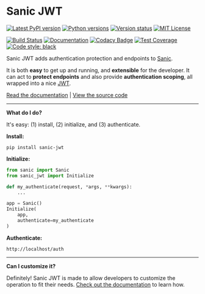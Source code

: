 # Sanic JWT

[![Latest PyPI version](https://img.shields.io/pypi/v/sanic-jwt.svg)](https://pypi.python.org/pypi/sanic-jwt)
[![Python versions](https://img.shields.io/pypi/pyversions/sanic-jwt.svg)](https://pypi.python.org/pypi/sanic-jwt)
[![Version status](https://img.shields.io/pypi/status/sanic-jwt.svg)](https://pypi.python.org/pypi/sanic-jwt)
[![MIT License](https://img.shields.io/pypi/l/sanic-jwt.svg)](https://raw.githubusercontent.com/ahopkins/sanic-jwt/dev/LICENSE)

[![Build Status](https://travis-ci.org/ahopkins/sanic-jwt.svg?branch=master)](https://travis-ci.org/ahopkins/sanic-jwt)
[![Documentation](https://readthedocs.org/projects/sanic-jwt/badge/?version=latest)](http://sanic-jwt.readthedocs.io/en/latest/?badge=latest)
[![Codacy Badge](https://api.codacy.com/project/badge/Grade/9727756ffccd45f7bc5ad6292596e03d)](https://www.codacy.com/app/ahopkins/sanic-jwt?utm_source=github.com&amp;utm_medium=referral&amp;utm_content=ahopkins/sanic-jwt&amp;utm_campaign=Badge_Grade)
[![Test Coverage](https://codecov.io/gh/ahopkins/sanic-jwt/branch/dev/graph/badge.svg)](https://codecov.io/gh/ahopkins/sanic-jwt)
[![Code style: black](https://img.shields.io/badge/code%20style-black-000000.svg)](https://github.com/ambv/black)


Sanic JWT adds authentication protection and endpoints to [Sanic].

It is both **easy** to get up and running, and **extensible** for the
developer. It can act to **protect endpoints** and also provide **authentication scoping**, all wrapped into a nice [JWT].

[Read the documentation](http://sanic-jwt.rtfd.io/) | [View the source code](https://github.com/ahopkins/sanic-jwt/)

------

**What do I do?**

It's easy: (1) install, (2) initialize, and (3) authenticate.

**Install:**

```
pip install sanic-jwt
```

  [Sanic]: http://sanic.readthedocs.io
  [JWT]: https://jwt.io

**Initialize:**

```python
from sanic import Sanic
from sanic_jwt import Initialize

def my_authenticate(request, *args, **kwargs):
    ...

app = Sanic()
Initialize(
    app,
    authenticate=my_authenticate
)
```

**Authenticate:**

    http://localhost/auth

------

**Can I customize it?**

Definitely! Sanic JWT is made to allow developers to customize the operation to fit their needs. [Check out the documentation](http://sanic-jwt.rtfd.io/) to learn how.
